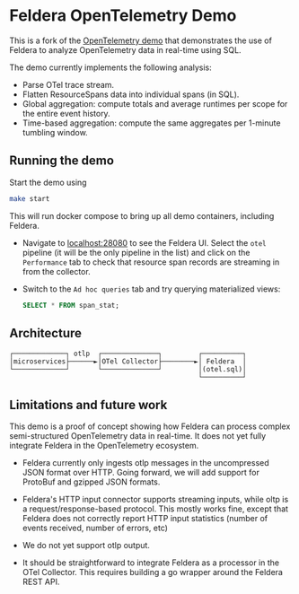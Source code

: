 # Feldera OpenTelemetry Demo

This is a fork of the [OpenTelemetry demo](https://github.com/open-telemetry/opentelemetry-demo)
that demonstrates the use of Feldera to analyze OpenTelemetry data in real-time
using SQL.

The demo currently implements the following analysis:
* Parse OTel trace stream.
* Flatten ResourceSpans data into individual spans (in SQL).
* Global aggregation: compute totals and average runtimes per scope
  for the entire event history.
* Time-based aggregation: compute the same aggregates per 1-minute
  tumbling window.

## Running the demo

Start the demo using

```bash
make start
```

This will run docker compose to bring up all demo containers, including Feldera.

* Navigate to [localhost:28080](http://localhost:28080) to see the Feldera UI.
  Select the `otel` pipeline (it will be the only pipeline in the list) and
  click on the `Performance` tab to check that resource span records are streaming 
  in from the collector.

* Switch to the `Ad hoc queries` tab and try querying materialized views:
  ```sql
  SELECT * FROM span_stat;
  ```

## Architecture


```
┌─────────────┐ otlp  ┌──────────────┐         ┌──────────┐
│microservices├──────►│OTel Collector├────────►│ Feldera  │
└─────────────┘       └──────────────┘         │(otel.sql)│
                                               └──────────┘
```

## Limitations and future work

This demo is a proof of concept showing how Feldera can process complex
semi-structured OpenTelemetry data in real-time.  It does not yet fully integrate
Feldera in the OpenTelemetry ecosystem.

* Feldera currently only ingests otlp messages in the uncompressed JSON format
  over HTTP.  Going forward, we will add support for ProtoBuf and gzipped JSON formats.

* Feldera's HTTP input connector supports streaming inputs, while oltp is a
  request/response-based protocol.  This mostly works fine, except that Feldera
  does not correctly report HTTP input statistics (number of events received,
  number of errors, etc)

* We do not yet support otlp output.

* It should be straightforward to integrate Feldera as a processor in the OTel
  Collector.   This requires building a go wrapper around the Feldera REST API.
